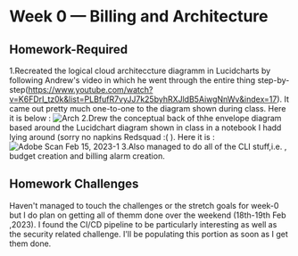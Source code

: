 # Week 0 — Billing and Architecture
## Homework-Required
1.Recreated the logical cloud architeccture diagramm in Lucidcharts by following Andrew's video in which he went through the entire thing step-by-step(https://www.youtube.com/watch?v=K6FDrI_tz0k&list=PLBfufR7vyJJ7k25byhRXJldB5AiwgNnWv&index=17). It came out pretty much one-to-one to the diagram shown during class. Here it is below : ![Arch](https://user-images.githubusercontent.com/91217901/219041562-3090fe50-6acb-4973-b5c8-aeee65ae6466.png)
2.Drew the conceptual back of thhe envelope diagram based around the Lucidchart diagram shown in class in a notebook I hadd lying around (sorry no napkins Redsquad :( ). Here it is : 
![Adobe Scan Feb 15, 2023-1](https://user-images.githubusercontent.com/91217901/219045942-9288fe2c-007e-47e1-90fa-5b6f6a83f655.png)
3.Also managed to do all of the CLI stuff,i.e. , budget creation and billing alarm creation.

## Homework Challenges 
Haven't managed to touch the challenges or the stretch goals for week-0 but I do plan on getting all of themm done over the weekend (18th-19th Feb ,2023). I found the CI/CD pipeline to be particularly interesting as well as the security related challenge. I'll be populating this portion as soon as I get them done.

